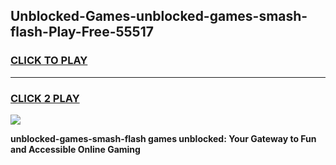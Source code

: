 
## Unblocked-Games-unblocked-games-smash-flash-Play-Free-55517
<h3>
<a href="https://premium76.site?title=unblocked-games-smash-flash&ref=18A">CLICK TO PLAY</a></h3>
<hr>

<h3>
<a href="https://premium76.site?title=unblocked-games-smash-flash&ref=18A">CLICK 2 PLAY</a>
  
</h3>

<a href="https://premium76.site?title=unblocked-games-smash-flash&ref=18A"><img src="https://clearcache.store/games.png"></a>


**unblocked-games-smash-flash games unblocked: Your Gateway to Fun and Accessible Online Gaming**
